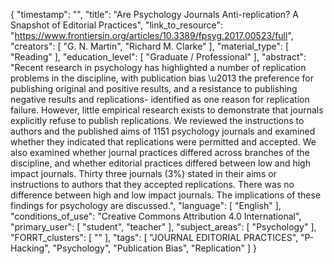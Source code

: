 {
    "timestamp": "",
    "title": "Are Psychology Journals Anti-replication? A Snapshot of Editorial Practices",
    "link_to_resource": "https://www.frontiersin.org/articles/10.3389/fpsyg.2017.00523/full",
    "creators": [
        "G. N. Martin",
        "Richard M. Clarke"
    ],
    "material_type": [
        "Reading"
    ],
    "education_level": [
        "Graduate / Professional"
    ],
    "abstract": "Recent research in psychology has highlighted a number of replication problems in the discipline, with publication bias \u2013 the preference for publishing original and positive results, and a resistance to publishing negative results and replications- identified as one reason for replication failure. However, little empirical research exists to demonstrate that journals explicitly refuse to publish replications. We reviewed the instructions to authors and the published aims of 1151 psychology journals and examined whether they indicated that replications were permitted and accepted. We also examined whether journal practices differed across branches of the discipline, and whether editorial practices differed between low and high impact journals. Thirty three journals (3%) stated in their aims or instructions to authors that they accepted replications. There was no difference between high and low impact journals. The implications of these findings for psychology are discussed.",
    "language": [
        "English"
    ],
    "conditions_of_use": "Creative Commons Attribution 4.0 International",
    "primary_user": [
        "student",
        "teacher"
    ],
    "subject_areas": [
        "Psychology"
    ],
    "FORRT_clusters": [
        ""
    ],
    "tags": [
        "JOURNAL EDITORIAL PRACTICES",
        "P-Hacking",
        "Psychology",
        "Publication Bias",
        "Replication"
    ]
}